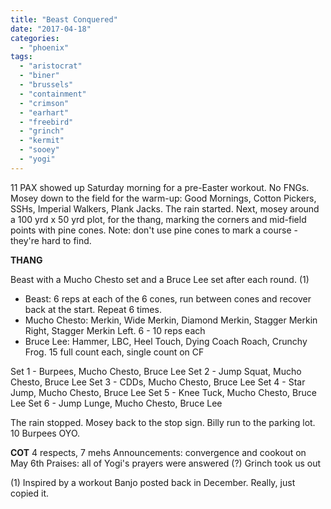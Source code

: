```yaml
---
title: "Beast Conquered"
date: "2017-04-18"
categories: 
  - "phoenix"
tags: 
  - "aristocrat"
  - "biner"
  - "brussels"
  - "containment"
  - "crimson"
  - "earhart"
  - "freebird"
  - "grinch"
  - "kermit"
  - "sooey"
  - "yogi"
---
```


11 PAX showed up Saturday morning for a pre-Easter workout. No FNGs. Mosey down to the field for the warm-up: Good Mornings, Cotton Pickers, SSHs, Imperial Walkers, Plank Jacks. The rain started. Next, mosey around a 100 yrd x 50 yrd plot, for the thang, marking the corners and mid-field points with pine cones. Note: don't use pine cones to mark a course - they're hard to find.

**THANG** 

Beast with a Mucho Chesto set and a Bruce Lee set after each round. (1)

- Beast: 6 reps at each of the 6 cones, run between cones and recover back at the start. Repeat 6 times.
- Mucho Chesto: Merkin, Wide Merkin, Diamond Merkin, Stagger Merkin Right, Stagger Merkin Left. 6 - 10 reps each
- Bruce Lee: Hammer, LBC, Heel Touch, Dying Coach Roach, Crunchy Frog. 15 full count each, single count on CF

Set 1 - Burpees, Mucho Chesto, Bruce Lee Set 2 - Jump Squat, Mucho Chesto, Bruce Lee Set 3 - CDDs, Mucho Chesto, Bruce Lee Set 4 - Star Jump, Mucho Chesto, Bruce Lee Set 5 - Knee Tuck, Mucho Chesto, Bruce Lee Set 6 - Jump Lunge, Mucho Chesto, Bruce Lee

The rain stopped. Mosey back to the stop sign. Billy run to the parking lot. 10 Burpees OYO.

**COT** 4 respects, 7 mehs Announcements: convergence and cookout on May 6th Praises: all of Yogi's prayers were answered (?) Grinch took us out

(1) Inspired by a workout Banjo posted back in December. Really, just copied it.
